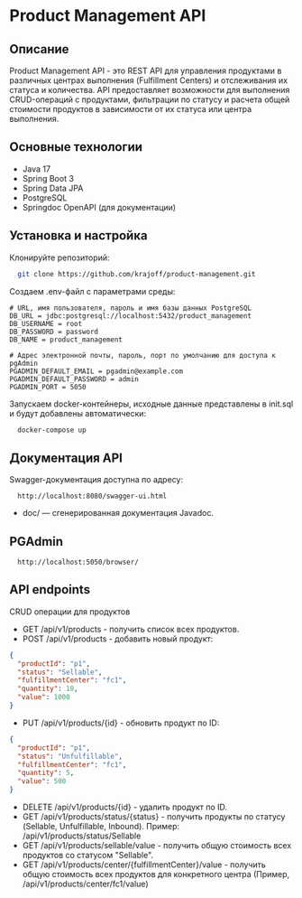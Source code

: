 # Product Management API

## Описание

Product Management API - это REST API для управления продуктами в различных центрах выполнения (Fulfillment Centers) и
отслеживания их статуса и количества. API предоставляет возможности для выполнения CRUD-операций с продуктами,
фильтрации по статусу и расчета общей стоимости продуктов в зависимости от их статуса или центра выполнения.

## Основные технологии

- Java 17
- Spring Boot 3
- Spring Data JPA
- PostgreSQL
- Springdoc OpenAPI (для документации)

## Установка и настройка

Клонируйте репозиторий:

```bash
  git clone https://github.com/krajoff/product-management.git
```

Создаем .env-файл c параметрами среды:

```env
# URL, имя пользователя, пароль и имя базы данных PostgreSQL
DB_URL = jdbc:postgresql://localhost:5432/product_management
DB_USERNAME = root
DB_PASSWORD = password
DB_NAME = product_management

# Адрес электронной почты, пароль, порт по умолчанию для доступа к pgAdmin
PGADMIN_DEFAULT_EMAIL = pgadmin@example.com
PGADMIN_DEFAULT_PASSWORD = admin
PGADMIN_PORT = 5050
```

Запускаем docker-контейнеры, исходные данные представлены в init.sql и будут добавлены автоматически:

```bash
  docker-compose up 
```

## Документация API

Swagger-документация доступна по адресу:

```http
  http://localhost:8080/swagger-ui.html
```
- doc/ — сгенерированная документация Javadoc.

## PGAdmin
```http
  http://localhost:5050/browser/
```

## API endpoints

CRUD операции для продуктов

- GET /api/v1/products - получить список всех продуктов.
- POST /api/v1/products - добавить новый продукт:
```json
{
  "productId": "p1",
  "status": "Sellable",
  "fulfillmentCenter": "fc1",
  "quantity": 10,
  "value": 1000
}
```

- PUT /api/v1/products/{id} - обновить продукт по ID:
```json
{
  "productId": "p1",
  "status": "Unfulfillable",
  "fulfillmentCenter": "fc1",
  "quantity": 5,
  "value": 500
}
```

- DELETE /api/v1/products/{id} - удалить продукт по ID.
- GET /api/v1/products/status/{status} - получить продукты по статусу (Sellable, Unfulfillable, Inbound). Пример:
  /api/v1/products/status/Sellable
- GET /api/v1/products/sellable/value - получить общую стоимость всех продуктов со статусом "Sellable".
- GET /api/v1/products/center/{fulfillmentCenter}/value - получить общую стоимость всех продуктов для конкретного
  центра (Пример, /api/v1/products/center/fc1/value)
